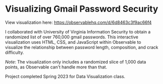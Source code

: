 # Visualizing Gmail Password Security 

View visualization here: <https://observablehq.com/d/6d8463c3f9ac66f4>

I collaborated with University of Virginia Information Security to obtain a randomized list of over 760,000 gmail passwords. This interactive visualization uses HTML, CSS, and JavaScript within Observable to visualize the relationship between password length, composition, and crack difficulty. 

*Note*: The visualization only includes a randomized slice of 1,000 data points, as Observable can't handle more than that.  

Project completed Spring 2023 for Data Visualization class. 
